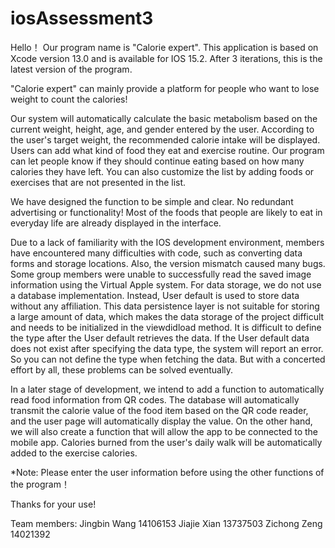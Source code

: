 # iosAssessment3
Hello！
Our program name is "Calorie expert". This application is based on Xcode version 13.0 and is available for IOS 15.2. After 3 iterations, this is the latest version of the program.

"Calorie expert" can mainly provide a platform for people who want to lose weight to count the calories!

Our system will automatically calculate the basic metabolism based on the current weight, height, age, and gender entered by the user. According to the user's target weight, the recommended calorie intake will be displayed. Users can add what kind of food they eat and exercise routine. Our program can let people know if they should continue eating based on how many calories they have left. You can also customize the list by adding foods or exercises that are not presented in the list.

We have designed the function to be simple and clear. No redundant advertising or functionality! Most of the foods that people are likely to eat in everyday life are already displayed in the interface.

Due to a lack of familiarity with the IOS development environment, members have encountered many difficulties with code, such as converting data forms and storage locations. Also, the version mismatch caused many bugs. Some group members were unable to successfully read the saved image information using the Virtual Apple system. For data storage, we do not use a database implementation. Instead, User default is used to store data without any affiliation. This data persistence layer is not suitable for storing a large amount of data, which makes the data storage of the project difficult and needs to be initialized in the viewdidload method. It is difficult to define the type after the User default retrieves the data. If the User default data does not exist after specifying the data type, the system will report an error. So you can not define the type when fetching the data. But with a concerted effort by all, these problems can be solved eventually.

In a later stage of development, we intend to add a function to automatically read food information from QR codes. The database will automatically transmit the calorie value of the food item based on the QR code reader, and the user page will automatically display the value. On the other hand, we will also create a function that will allow the app to be connected to the mobile app. Calories burned from the user's daily walk will be automatically added to the exercise calories.

*Note: Please enter the user information before using the other functions of the program！

Thanks for your use!




Team members: Jingbin Wang 14106153
              Jiajie Xian 13737503
              Zichong Zeng 14021392
              

